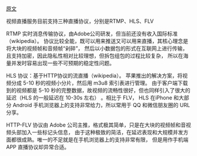 [原文](https://segmentfault.com/a/1190000011346597)


视频直播服务目前支持三种直播协议，分别是RTMP、HLS、FLV

RTMP 实时消息传输协议，由Adobe公司研发，但当前还没有收入国际标准（wikipedia）。
协议比较全能，既可以用来推送又可以用来直播，其核心理念是将大块的视频帧和音频帧“剁碎”，
然后以小数据包的形式在互联网上进行传输，且支持加密，因此隐私性相对比较理想，但拆包组包的过程比较复杂，
所以在海量并发时容易出现一些不可预期的稳定性问题。



HLS 协议：基于HTTP协议的流直播（wikipedia）。
苹果推出的解决方案，将视频分成 5-10 秒的视频小分片，然后用 m3u8 索引表进行管理。
由于客户端下载到的视频都是 5-10 秒的完整数据，故视频的流畅性很好，但也同样引入了很大的延迟（HLS 的一般延迟在 10-30s 左右）
。相比于 FLV， HLS 在iPhone 和大部分 Android 手机浏览器上的支持非常给力，所以常用于 QQ 和微信朋友圈的 URL 分享。



HTTP-FLV 协议由 Adobe 公司主推，格式极其简单，只是在大块的视频帧和音视频头部加入一些标记头信息，
由于这种极致的简洁，在延迟表现和大规模并发方面都很成熟。唯一的不足就是在手机浏览器上的支持非常有限，
但是用作手机端 APP 直播协议却异常合适。